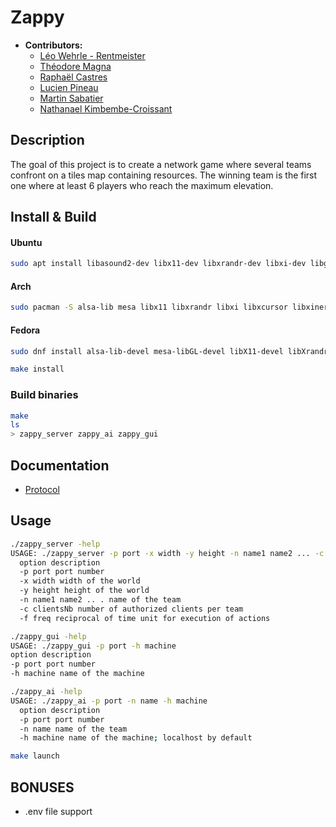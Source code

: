 # Zappy
- **Contributors:**
  - [Léo Wehrle - Rentmeister](https://github.com/leoWherle)
  - [Théodore Magna](https://github.com/TheodoreEpitech)
  - [Raphaël Castres](https://github.com/castres-raphael)
  - [Lucien Pineau](https://github.com/mathematisse)
  - [Martin Sabatier](https://github.com/Nevi1)
  - [Nathanael Kimbembe-Croissant](https://github.com/Nathanael-Kimbembe)

## Description
The goal of this project is to create a network game where several teams confront on a tiles map
containing resources.
The winning team is the first one where at least 6 players who reach the maximum elevation.



## Install & Build

#### Ubuntu
```sh
sudo apt install libasound2-dev libx11-dev libxrandr-dev libxi-dev libgl1-mesa-dev libglu1-mesa-dev libxcursor-dev libxinerama-dev libwayland-dev libxkbcommon-dev
```
#### Arch
```sh
sudo pacman -S alsa-lib mesa libx11 libxrandr libxi libxcursor libxinerama
```
#### Fedora
```sh
sudo dnf install alsa-lib-devel mesa-libGL-devel libX11-devel libXrandr-devel libXi-devel libXcursor-devel libXinerama-devel libatomic
```

```sh
make install
```

### Build binaries
```sh
make
ls
> zappy_server zappy_ai zappy_gui
```

## Documentation
- [Protocol](./doc/Protocol.txt)

## Usage
```bash
./zappy_server -help
USAGE: ./zappy_server -p port -x width -y height -n name1 name2 ... -c clientsNb -f freq
  option description
  -p port port number
  -x width width of the world
  -y height height of the world
  -n name1 name2 .. . name of the team
  -c clientsNb number of authorized clients per team
  -f freq reciprocal of time unit for execution of actions

```
  ```bash
./zappy_gui -help
USAGE: ./zappy_gui -p port -h machine
  option description
  -p port port number
  -h machine name of the machine
```
```bash
./zappy_ai -help
USAGE: ./zappy_ai -p port -n name -h machine
  option description
  -p port port number
  -n name name of the team
  -h machine name of the machine; localhost by default
```
```bash
make launch
```

## BONUSES

- .env file support

## 